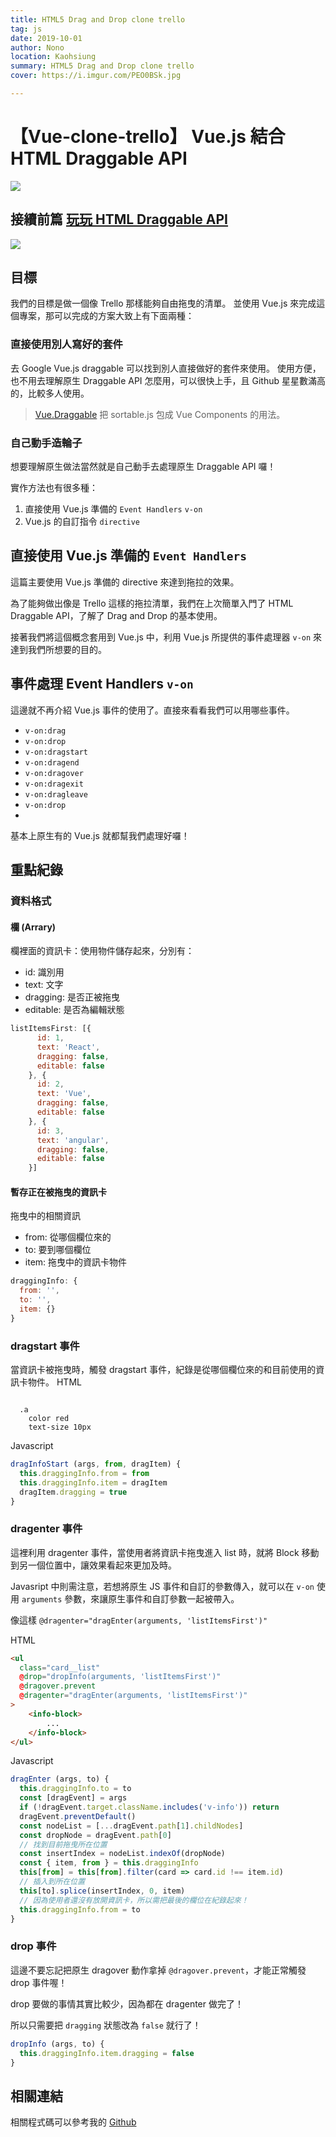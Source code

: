 ```yaml
---
title: HTML5 Drag and Drop clone trello
tag: js
date: 2019-10-01
author: Nono
location: Kaohsiung
summary: HTML5 Drag and Drop clone trello
cover: https://i.imgur.com/PEO0BSk.jpg

---
```


# 【Vue-clone-trello】 Vue.js 結合 HTML Draggable API
![](https://i.imgur.com/VdLCcBT.png)
## 接續前篇 [玩玩 HTML Draggable API](https://medium.com/@nono1102137211/%E7%8E%A9%E7%8E%A9-html-draggable-api-ee9dddd1f88f)
![](https://media.giphy.com/media/3EiWgNT3YPYkXXhNoP/giphy.gif)

## 目標
我們的目標是做一個像 Trello 那樣能夠自由拖曳的清單。
並使用 Vue.js 來完成這個專案，那可以完成的方案大致上有下面兩種：

### 直接使用別人寫好的套件
去 Google Vue.js draggable 可以找到別人直接做好的套件來使用。
使用方便，也不用去理解原生 Draggable API 怎麼用，可以很快上手，且 Github 星星數滿高的，比較多人使用。
> [Vue.Draggable](https://github.com/SortableJS/Vue.Draggable) 把 sortable.js 包成 Vue Components 的用法。

### 自己動手造輪子
想要理解原生做法當然就是自己動手去處理原生 Draggable API 囉！  

實作方法也有很多種：
1. 直接使用 Vue.js 準備的 `Event Handlers` `v-on` 
2. Vue.js 的自訂指令 `directive`

## 直接使用 Vue.js 準備的 `Event Handlers` 
這篇主要使用 Vue.js 準備的 directive 來達到拖拉的效果。  

為了能夠做出像是 Trello 這樣的拖拉清單，我們在上次簡單入門了 HTML Draggable API，了解了 Drag and Drop 的基本使用。  

接著我們將這個概念套用到 Vue.js 中，利用 Vue.js 所提供的事件處理器 `v-on` 來達到我們所想要的目的。

## 事件處理 Event Handlers `v-on`
這邊就不再介紹 Vue.js 事件的使用了。直接來看看我們可以用哪些事件。

* `v-on:drag`
* `v-on:drop`
* `v-on:dragstart`
* `v-on:dragend`
* `v-on:dragover`
* `v-on:dragexit`
* `v-on:dragleave`
* `v-on:drop`
* 
基本上原生有的 Vue.js 就都幫我們處理好囉！
## 重點紀錄
### 資料格式
#### 欄 (Arrary)
欄裡面的資訊卡：使用物件儲存起來，分別有：
* id: 識別用
* text: 文字
* dragging: 是否正被拖曳
* editable: 是否為編輯狀態
```javascript
listItemsFirst: [{
      id: 1,
      text: 'React',
      dragging: false,
      editable: false
    }, {
      id: 2,
      text: 'Vue',
      dragging: false,
      editable: false
    }, {
      id: 3,
      text: 'angular',
      dragging: false,
      editable: false
    }]
```
#### 暫存正在被拖曳的資訊卡
拖曳中的相關資訊
* from: 從哪個欄位來的
* to: 要到哪個欄位
* item: 拖曳中的資訊卡物件
```javascript
draggingInfo: {
  from: '',
  to: '',
  item: {}
}
```
### dragstart 事件
當資訊卡被拖曳時，觸發 dragstart 事件，紀錄是從哪個欄位來的和目前使用的資訊卡物件。
HTML
```stylus

  .a
    color red
    text-size 10px
```
Javascript
```javascript
dragInfoStart (args, from, dragItem) {
  this.draggingInfo.from = from
  this.draggingInfo.item = dragItem
  dragItem.dragging = true
}
```
### dragenter 事件
這裡利用 dragenter 事件，當使用者將資訊卡拖曳進入 list 時，就將 Block 移動到另一個位置中，讓效果看起來更加及時。

Javasript 中則需注意，若想將原生 JS 事件和自訂的參數傳入，就可以在 `v-on` 使用 `arguments` 參數，來讓原生事件和自訂參數一起被帶入。

像這樣 `@dragenter="dragEnter(arguments, 'listItemsFirst')"`

HTML 
```html
<ul
  class="card__list"
  @drop="dropInfo(arguments, 'listItemsFirst')"
  @dragover.prevent
  @dragenter="dragEnter(arguments, 'listItemsFirst')"
>
    <info-block>
        ...
    </info-block>
</ul>
```
Javascript
```javascript
dragEnter (args, to) {
  this.draggingInfo.to = to
  const [dragEvent] = args
  if (!dragEvent.target.className.includes('v-info')) return
  dragEvent.preventDefault()
  const nodeList = [...dragEvent.path[1].childNodes]
  const dropNode = dragEvent.path[0]
  // 找到目前拖曳所在位置
  const insertIndex = nodeList.indexOf(dropNode)
  const { item, from } = this.draggingInfo
  this[from] = this[from].filter(card => card.id !== item.id)
  // 插入到所在位置
  this[to].splice(insertIndex, 0, item)
  // 因為使用者還沒有放開資訊卡，所以需把最後的欄位在紀錄起來！
  this.draggingInfo.from = to
}
```
### drop 事件
這邊不要忘記把原生 dragover 動作拿掉 `@dragover.prevent`，才能正常觸發 drop 事件喔！  

drop 要做的事情其實比較少，因為都在 dragenter 做完了！  

所以只需要把 `dragging` 狀態改為 `false` 就行了！
```javascript
dropInfo (args, to) {
  this.draggingInfo.item.dragging = false
}
```

## 相關連結
相關程式碼可以參考我的 [Github](https://github.com/nono1526/vue-clone-trello/blob/master/src/App.vue)
